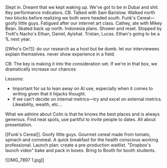 Slept in. Dreamt that we kept waking up. We've got to be in Dubai and shit. Key performance indicators. CB. Talked with Sam Barislow. Walked north two blocks before realizing we both were headed south. Funk's Cereal—goofy little guys. Fatigued after our internet art class. Cathey, ate with Mikey Bean. Skated back up north. Indonesia plans. Shower and reset. Stopped by Trott's Nacho's Ethan, Daniel, Ayishat. Tristan, Lucas. Ethan's going to be a 1L next year.

[[Who's On?]]: do our research as a host but be dumb. let our interviewees explain themselves. never show experience in a field. 

CB: The key is making it into the consideration set. If we're in that box, we dramatically increase our chances

Lessons:
- Important for us to lean away on AI use, especially when it comes to writing given that it hijacks thought. 
- If we can't decide on internal metrics—try and excel on external metrics. Likeability, wealth, etc...

What we admire about Colin is that he knows the best places and is always generous. Find neat spots, use partiful to invite people to dates. All about presentation.

[[Funk's Cereal]]. Goofy little guys. Gourmet cereal made from tomato, spinach and cornmeal. A quick breakfast for the health conscious working professional. 
Launch plan: create a pre-production waitlist. "Dropbox's launch video"
bake and pack in boxes. Bring to Booth for booth students.

![[IMG_7897 1.jpg]]

